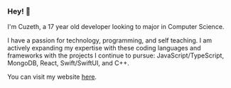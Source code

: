 ### Hey! 👋
I'm Cuzeth, a 17 year old developer looking to major in Computer Science. 

I have a passion for technology, programming, and self teaching. I am actively expanding my expertise with these coding languages and frameworks with the projects I continue to pursue: JavaScript/TypeScript, MongoDB, React, Swift/SwiftUI, and C++.

You can visit my website [here](https://cuzeth.com/).


<!-- ![Cuzeth's GitHub stats](https://github-readme-stats.vercel.app/api?username=cuzeth&theme=radical&count_private=true) -->

<!--
**Cuzeth/Cuzeth** is a ✨ _special_ ✨ repository because its `README.md` (this file) appears on your GitHub profile.

Here are some ideas to get you started:

- 🔭 I’m currently working on ...
- 🌱 I’m currently learning ...
- 👯 I’m looking to collaborate on ...
- 🤔 I’m looking for help with ...
- 💬 Ask me about ...
- 📫 How to reach me: ...
- 😄 Pronouns: ...
- ⚡ Fun fact: ...
-->
